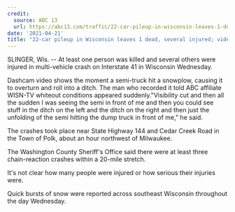 ```yaml
---
credit:
  source: ABC 13
  url: https://abc13.com/traffic/22-car-pileup-in-wisconsin-leaves-1-dead-several-injured/10535578/
date: '2021-04-21'
title: "22-car pileup in Wisconsin leaves 1 dead, several injured; video shows semi-truck hitting snow plow"
---
```

SLINGER, Wis. -- At least one person was killed and several others were injured in multi-vehicle crash on Interstate 41 in Wisconsin Wednesday.

Dashcam video shows the moment a semi-truck hit a snowplow, causing it to overturn and roll into a ditch. The man who recorded it told ABC affiliate WISN-TV whiteout conditions appeared suddenly."Visibility cut and then all the sudden I was seeing the semi in front of me and then you could see stuff in the ditch on the left and the ditch on the right and then just the unfolding of the semi hitting the dump truck in front of me," he said.

The crashes took place near State Highway 144 and Cedar Creek Road in the Town of Polk, about an hour northwest of Milwaukee.

The Washington County Sheriff's Office said there were at least three chain-reaction crashes within a 20-mile stretch.

It's not clear how many people were injured or how serious their injuries were.

Quick bursts of snow were reported across southeast Wisconsin throughout the day Wednesday.
